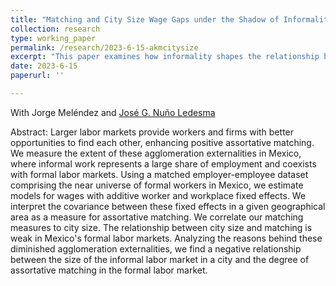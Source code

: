 ```yaml
---
title: "Matching and City Size Wage Gaps under the Shadow of Informality: Evidence from Mexico (Reject and Resubmit, Regional Science and Urban Economics)"
collection: research
type: working_paper
permalink: /research/2023-6-15-akmcitysize
excerpt: "This paper examines how informality shapes the relationship between city size and labor market matching in Mexico. While larger cities typically enhance assortative matching, this effect is muted in Mexico’s formal sector, where informality is widespread. We find that cities with larger informal sectors exhibit weaker matching patterns in their formal labor markets."
date: 2023-6-15
paperurl: ''

---
```

With Jorge Meléndez and [José G. Nuño Ledesma](https://jgnunol.github.io/)

Abstract: Larger labor markets provide workers and firms with better opportunities to find each other, enhancing positive assortative matching. We measure the extent of these agglomeration externalities in Mexico, where informal work represents a large share of employment and coexists with formal labor markets. Using a matched employer-employee dataset comprising the near universe of formal workers in Mexico, we estimate models for wages with additive worker and workplace fixed effects. We interpret the covariance between these fixed effects in a given geographical area as a measure for assortative matching. We correlate our matching measures to city size. The relationship between city size and matching is weak in Mexico's formal labor markets. Analyzing the reasons behind these diminished agglomeration externalities, we find a negative relationship between the size of the informal labor market in a city and the degree of assortative matching in the formal labor market.


